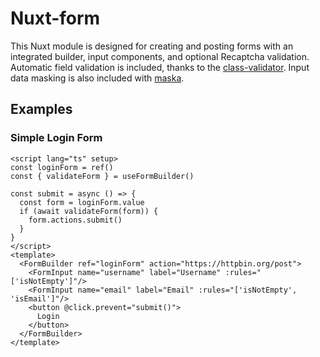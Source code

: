 # Nuxt-form

This Nuxt module is designed for creating and posting forms with an integrated builder, input components, and optional Recaptcha validation. Automatic field validation is included, thanks to the [class-validator](https://github.com/typestack/class-validator). Input data masking is also included with [maska](https://beholdr.github.io/maska).

## Examples
### Simple Login Form 

```VUE
<script lang="ts" setup>
const loginForm = ref()
const { validateForm } = useFormBuilder()

const submit = async () => {
  const form = loginForm.value
  if (await validateForm(form)) {
    form.actions.submit()
  }
}
</script>
<template>
  <FormBuilder ref="loginForm" action="https://httpbin.org/post">
    <FormInput name="username" label="Username" :rules="['isNotEmpty']"/>
    <FormInput name="email" label="Email" :rules="['isNotEmpty', 'isEmail']"/>
    <button @click.prevent="submit()">
      Login
    </button>  
  </FormBuilder>
</template>  

```